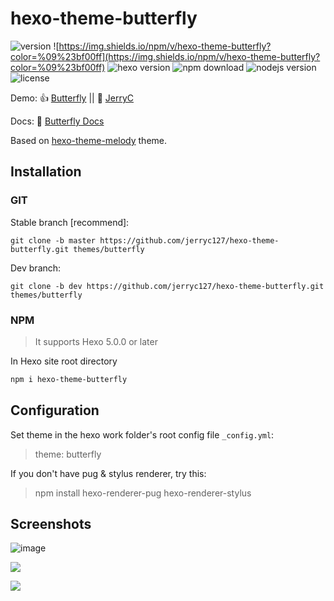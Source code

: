 # hexo-theme-butterfly

![version](https://img.shields.io/github/package-json/v/jerryc127/hexo-theme-butterfly)
![https://img.shields.io/npm/v/hexo-theme-butterfly?color=%09%23bf00ff](https://img.shields.io/npm/v/hexo-theme-butterfly?color=%09%23bf00ff)
![hexo version](https://img.shields.io/badge/hexo-4.0+-0e83c)
![npm download](https://img.shields.io/npm/dw/hexo-theme-butterfly?color=green)
![nodejs version](https://img.shields.io/badge/node.js-8.0+-yellow)
![license](https://img.shields.io/github/license/jerryc127/hexo-theme-butterfly?color=FF5531)

Demo: 👍 [Butterfly](https://demo.jerryc.me/)  ||   🤞 [JerryC](https://jerryc.me/)

Docs: 📖 [Butterfly Docs](https://demo.jerryc.me/posts/21cfbf15/)

Based on [hexo-theme-melody](https://github.com/Molunerfinn/hexo-theme-melody) theme.

## Installation

### GIT

Stable branch [recommend]:

```
git clone -b master https://github.com/jerryc127/hexo-theme-butterfly.git themes/butterfly
```

Dev branch:

```
git clone -b dev https://github.com/jerryc127/hexo-theme-butterfly.git themes/butterfly
```

### NPM

> It supports Hexo 5.0.0 or later

In Hexo site root directory 

```powershell
npm i hexo-theme-butterfly
```

## Configuration

 Set theme in the hexo work folder's root config file `_config.yml`: 

> theme: butterfly

 If you don't have pug & stylus renderer, try this: 

> npm install hexo-renderer-pug hexo-renderer-stylus

## Screenshots

![image](https://user-images.githubusercontent.com/16351105/58887365-1272f780-8718-11e9-9329-3292c6ba20d4.png)

![](https://user-images.githubusercontent.com/16351105/58887457-3cc4b500-8718-11e9-9417-2bdea603c92e.png)

![](https://user-images.githubusercontent.com/16351105/69338594-7d03f980-0c9e-11ea-8b64-7f165e6508e2.png)